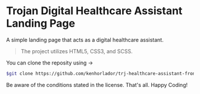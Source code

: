 # Trojan Digital Healthcare Assistant Landing Page
A simple landing page that acts as a digital healthcare assistant. 
> The project utilizes HTML5, CSS3, and SCSS.

You can clone the reposity using ->
```bash
$git clone https://github.com/kenhorlador/trj-healthcare-assistant-frontend-website.git
```

Be aware of the conditions stated in the license. 
That's all. Happy Coding! 
